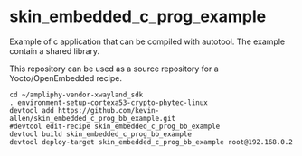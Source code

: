 skin_embedded_c_prog_example
==========

Example of c application that can be compiled with autotool. The example contain a shared library.

This repository can be used as a source repository for a Yocto/OpenEmbedded recipe.


```
cd ~/ampliphy-vendor-xwayland_sdk
. environment-setup-cortexa53-crypto-phytec-linux
devtool add https://github.com/kevin-allen/skin_embedded_c_prog_bb_example.git
#devtool edit-recipe skin_embedded_c_prog_bb_example
devtool build skin_embedded_c_prog_bb_example
devtool deploy-target skin_embedded_c_prog_bb_example root@192.168.0.2
